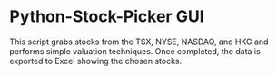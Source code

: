 Python-Stock-Picker GUI
===================

This script grabs stocks from the TSX, NYSE, NASDAQ, and HKG and performs simple valuation
techniques. Once completed, the data is exported to Excel showing the chosen stocks.